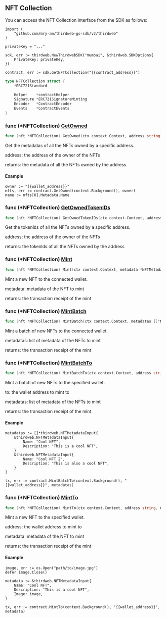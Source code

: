 
## NFT Collection

You can access the NFT Collection interface from the SDK as follows:

```
import (
	"github.com/mry-am/thirdweb-go-sdk/v2/thirdweb"
)

privateKey = "..."

sdk, err := thirdweb.NewThirdwebSDK("mumbai", &thirdweb.SDKOptions{
	PrivateKey: privateKey,
})

contract, err := sdk.GetNFTCollection("{{contract_address}}")
```

```go
type NFTCollection struct {
    *ERC721Standard

    Helper    *contractHelper
    Signature *ERC721SignatureMinting
    Encoder   *ContractEncoder
    Events    *ContractEvents
}
```

### func \(\*NFTCollection\) [GetOwned](<https://github.com/mry-am/thirdweb-go-sdk/blob/main/thirdweb/nft_collection.go#L87>)

```go
func (nft *NFTCollection) GetOwned(ctx context.Context, address string) ([]*NFTMetadataOwner, error)
```

Get the metadatas of all the NFTs owned by a specific address.

address: the address of the owner of the NFTs

returns: the metadata of all the NFTs owned by the address

#### Example

```
owner := "{{wallet_address}}"
nfts, err := contract.GetOwned(context.Background(), owner)
name := nfts[0].Metadata.Name
```

### func \(\*NFTCollection\) [GetOwnedTokenIDs](<https://github.com/mry-am/thirdweb-go-sdk/blob/main/thirdweb/nft_collection.go#L104>)

```go
func (nft *NFTCollection) GetOwnedTokenIDs(ctx context.Context, address string) ([]*big.Int, error)
```

Get the tokenIds of all the NFTs owned by a specific address.

address: the address of the owner of the NFTs

returns: the tokenIds of all the NFTs owned by the address

### func \(\*NFTCollection\) [Mint](<https://github.com/mry-am/thirdweb-go-sdk/blob/main/thirdweb/nft_collection.go#L129>)

```go
func (nft *NFTCollection) Mint(ctx context.Context, metadata *NFTMetadataInput) (*types.Transaction, error)
```

Mint a new NFT to the connected wallet.

metadata: metadata of the NFT to mint

returns: the transaction receipt of the mint

### func \(\*NFTCollection\) [MintBatch](<https://github.com/mry-am/thirdweb-go-sdk/blob/main/thirdweb/nft_collection.go#L162>)

```go
func (nft *NFTCollection) MintBatch(ctx context.Context, metadatas []*NFTMetadataInput) (*types.Transaction, error)
```

Mint a batch of new NFTs to the connected wallet.

metadatas: list of metadata of the NFTs to mint

returns: the transaction receipt of the mint

### func \(\*NFTCollection\) [MintBatchTo](<https://github.com/mry-am/thirdweb-go-sdk/blob/main/thirdweb/nft_collection.go#L188>)

```go
func (nft *NFTCollection) MintBatchTo(ctx context.Context, address string, metadatas []*NFTMetadataInput) (*types.Transaction, error)
```

Mint a batch of new NFTs to the specified wallet.

to: the wallet address to mint to

metadatas: list of metadata of the NFTs to mint

returns: the transaction receipt of the mint

#### Example

```
metadatas := []*thirdweb.NFTMetadataInput{
	&thirdweb.NFTMetadataInput{
		Name: "Cool NFT",
		Description: "This is a cool NFT",
	}
	&thirdweb.NFTMetadataInput{
		Name: "Cool NFT 2",
		Description: "This is also a cool NFT",
	}
}

tx, err := contract.MintBatchTo(context.Background(), "{{wallet_address}}", metadatas)
```

### func \(\*NFTCollection\) [MintTo](<https://github.com/mry-am/thirdweb-go-sdk/blob/main/thirdweb/nft_collection.go#L153>)

```go
func (nft *NFTCollection) MintTo(ctx context.Context, address string, metadata *NFTMetadataInput) (*types.Transaction, error)
```

Mint a new NFT to the specified wallet.

address: the wallet address to mint to

metadata: metadata of the NFT to mint

returns: the transaction receipt of the mint

#### Example

```
image, err := os.Open("path/to/image.jpg")
defer image.Close()

metadata := &thirdweb.NFTMetadataInput{
	Name: "Cool NFT",
	Description: "This is a cool NFT",
	Image: image,
}

tx, err := contract.MintTo(context.Background(), "{{wallet_address}}", metadata)
```
